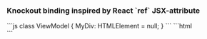 <h3> Knockout binding inspired by React `ref` JSX-attribute </h3>
```js
class ViewModel {
  MyDiv: HTMLElement = null;
}
```
```html
<div data-bind="ref: MyDiv"></div>
<div data-bind="ref: function(el) { MyDiv = el; }"></div>
```